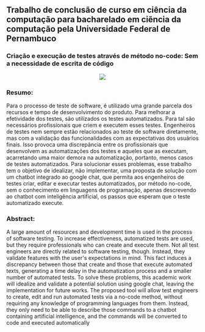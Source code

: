 ## Trabalho de conclusão de curso em ciência da computação para bacharelado em ciẽncia da computação pela Universidade Federal de Pernambuco
### Criação e execução de testes através de método no-code: Sem a necessidade de escrita de código

<p align="center">
  <img src="./ufpe.png" />
</p>

### Resumo:

Para o processo de teste de software, é utilizado uma grande parcela dos recursos e tempo de desenvolvimento do produto. Para melhorar a efetividade dos testes, são utilizados os testes automatizados. Para tal são necessários profissionais que criem e executem esses testes. Engenheiros de testes  nem sempre estão relacionados ao teste de software diretamente, mas com a validação das funcionalidades com as expectativas dos usuários finais. Isso provoca uma discrepância entre os profissionais que desenvolvem as automatizações dos testes e aqueles que as executam, acarretando uma maior demora na automatização, portanto, menos casos de testes automatizados. Para solucionar esses problemas, esse trabalho tem o objetivo de idealizar, não implementar, uma proposta de solução com um chatbot integrado ao google chat, que permita aos engenheiros de testes criar, editar e executar testes automatizados, por método no-code, sem o conhecimento em linguagens de programação, apenas descrevendo ao chatbot com inteligência artificial, os passos que esperam que o teste automatizado execute. 

### Abstract:

A large amount of resources and development time is used in the process of software testing. To increase effectiveness, automatized tests are used, but they require professionals who can create and execute them. Not all test engineers are directly related to software testing, though. Instead, they validate features with the user's expectations in mind. This fact induces a discrepancy between those that create and those that execute automated texts, generating a time delay in the automatization process and a smaller number of automated tests. To solve these problems, this academic work will idealize and validate a potential solution using google chat, leaving the implementation for future works. The proposed tool will allow test engineers to create, edit and run automated tests via a no-code method, without requiring any knowledge of programming languages from them. Instead, they only need to be able to describe those commands to a chatbot containing artificial intelligence, and the commands will be converted to code and executed automatically
